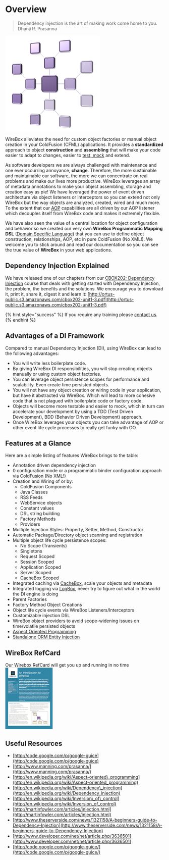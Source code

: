 # Overview

> Dependency injection is the art of making work come home to you.  
> Dhanji R. Prasanna

![](../.gitbook/assets/overview_WireBoxIcon%20%281%29.png)

WireBox alleviates the need for custom object factories or manual object creation in your ColdFusion \(CFML\) applications. It provides a **standardized** approach to object **construction** and **assembling** that will make your code easier to adapt to changes, easier to [test, mock](https://testbox.ortusbooks.com) and extend.

As software developers we are always challenged with maintenance and one ever occurring annoyance, **change**. Therefore, the more sustainable and maintainable our software, the more we can concentrate on real problems and make our lives more productive. WireBox leverages an array of metadata annotations to make your object assembling, storage and creation easy as pie! We have leveraged the power of event driven architecture via object listeners or interceptors so you can extend not only WireBox but the way objects are analyzed, created, wired and much more. To the extent that our [AOP](overview.md) capabilities are all driven by our AOP listener which decouples itself from WireBox code and makes it extremely flexible.

We have also seen the value of a central location for object configuration and behavior so we created our very own **WireBox Programmatic Mapping DSL** \([Domain Specific Language](http://en.wikipedia.org/wiki/Domain-specific_language)\) that you can use to define object construction, relationships, AOP, etc in pure ColdFusion \(No XML!\). We welcome you to stick around and read our documentation so you can see the true value of **WireBox** in your web applications.

## Dependency Injection Explained

We have released one of our chapters from our [CBOX202: Dependency Injection](https://www.ortussolutions.com/learn) course that deals with getting started with Dependency Injection, the problem, the benefits and the solutions. We encourage you to download it, print it, share it, digest it and learn it: [http://ortus-public.s3.amazonaws.com/cbox202-unit1-3.pdf](http://ortus-public.s3.amazonaws.com/cbox202-unit1-3.pdf)

{% hint style="success" %}
If you require any training please [contact us](https://www.ortussolutions.com/learn).
{% endhint %}

## Advantages of a DI Framework

Compared to manual Dependency Injection \(DI\), using WireBox can lead to the following advantages:

* You will write less boilerplate code.
* By giving WireBox DI responsibilities, you will stop creating objects manually or using custom object factories.
* You can leverage object persistence scopes for performance and scalability. Even create time persisted objects.
* You will not have any object creation or wiring code in your application, but have it abstracted via WireBox. Which will lead to more cohesive code that is not plagued with boilerplate code or factory code.
* Objects will become more testable and easier to mock, which in turn can accelerate your development by using a TDD \(Test Driven Development\), BDD \(Behavior Driven Development\) approach.
* Once WireBox leverages your objects you can take advantage of AOP or other event life cycle processes to really get funky with OO.

## Features at a Glance

Here are a simple listing of features WireBox brings to the table:

* Annotation driven dependency injection
* 0 configuration mode or a programmatic binder configuration approach via ColdFusion \(No XML!\)
* Creation and Wiring of or by:
  * ColdFusion Components
  * Java Classes
  * RSS Feeds
  * WebService objects
  * Constant values
  * DSL string building
  * Factory Methods
  * Providers
* Multiple Injection Styles: Property, Setter, Method, Constructor
* Automatic Package/Directory object scanning and registration
* Multiple object life cycle persistence scopes:
  * No Scope \(Transients\)
  * Singletons
  * Request Scoped
  * Session Scoped
  * Application Scoped
  * Server Scoped
  * CacheBox Scoped
* Integrated caching via [CacheBox](https://cachebox.ortusbooks.com), scale your objects and metadata
* Integrated logging via [LogBox](https://logbox.ortusbooks.com), never try to figure out what in the world the DI engine is doing
* Parent Factories
* Factory Method Object Creations
* Object life cycle events via WireBox Listeners/Interceptors
* Customizable injection DSL
* WireBox object providers to avoid scope-widening issues on time/volatile persisted objects
* [Aspect Oriented Programming](overview.md)
* [Standalone ORM Entity Injection](../advanced-topics/orm-entity-injection.md)

## WireBox RefCard

Our Wirebox RefCard will get you up and running in no time [![](../.gitbook/assets/overview_wireboxrefcard%20%281%29.png)](https://github.com/ColdBox/cbox-refcards/raw/master/WireBox/WireBox-Refcard.pdf)

## Useful Resources

* [http://code.google.com/p/google-guice](http://code.google.com/p/google-guice)
* [http://www.manning.com/prasanna/](http://www.manning.com/prasanna/)
* [http://en.wikipedia.org/wiki/Aspect-oriented\_programming](http://en.wikipedia.org/wiki/Aspect-oriented_programming)
* [http://en.wikipedia.org/wiki/Dependency\_injection](http://en.wikipedia.org/wiki/Dependency_injection)
* [http://en.wikipedia.org/wiki/Inversion\_of\_control](http://en.wikipedia.org/wiki/Inversion_of_control)
* [http://martinfowler.com/articles/injection.html](http://martinfowler.com/articles/injection.html)
* [http://www.theserverside.com/news/1321158/A-beginners-guide-to-Dependency-Injection](http://www.theserverside.com/news/1321158/A-beginners-guide-to-Dependency-Injection)
* [http://www.developer.com/net/net/article.php/3636501](http://www.developer.com/net/net/article.php/3636501)
* [http://code.google.com/p/google-guice/](http://code.google.com/p/google-guice/)

